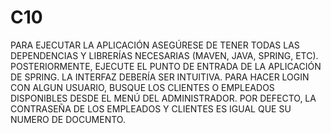 # C10

PARA EJECUTAR LA APLICACIÓN ASEGÚRESE DE TENER TODAS LAS DEPENDENCIAS Y LIBRERÍAS NECESARIAS (MAVEN, JAVA, SPRING, ETC). POSTERIORMENTE, EJECUTE EL PUNTO DE ENTRADA DE LA APLICACIÓN DE SPRING. LA INTERFAZ DEBERÍA SER INTUITIVA. PARA HACER LOGIN CON ALGUN USUARIO, BUSQUE LOS CLIENTES O EMPLEADOS DISPONIBLES DESDE EL MENÚ DEL ADMINISTRADOR. POR DEFECTO, LA CONTRASEÑA DE LOS EMPLEADOS Y CLIENTES ES IGUAL QUE SU NUMERO DE DOCUMENTO.
